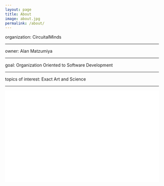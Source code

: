 ```yaml
---
layout: page
title: About
image: about.jpg
permalink: /about/
---
```


organization: CircuitalMinds

***

owner: Alan Matzumiya

***

goal: Organization Oriented to Software Development

***

topics of interest: Exact Art and Science 

***

<iframe width="100%" 
        frameborder="0"
        scrolling="no"
        marginheight="0" 
        marginwidth="0"
        allowTransparency="true"
        src="{{ site.data.url.uson-location }}">
</iframe>
<iframe width="100%" 
        frameborder="0" 
        scrolling="no"
        marginheight="0" 
        marginwidth="0"
        allowTransparency="true"
        src="{{ site.data.url.virtual-sky-location }}">
</iframe>
